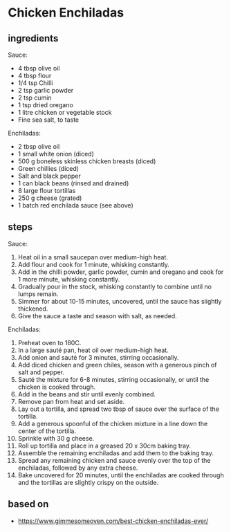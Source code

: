 # Chicken Enchiladas

## ingredients

Sauce:

- 4 tbsp olive oil
- 4 tbsp flour
- 1/4 tsp Chilli
- 2 tsp garlic powder
- 2 tsp cumin
- 1 tsp dried oregano
- 1 litre chicken or vegetable stock
- Fine sea salt, to taste

Enchiladas:

- 2 tbsp olive oil
- 1 small white onion (diced)
- 500 g boneless skinless chicken breasts (diced)
- Green chillies (diced)
- Salt and black pepper
- 1 can black beans (rinsed and drained)
- 8 large flour tortillas
- 250 g cheese (grated)
- 1 batch red enchilada sauce (see above)

## steps

Sauce:

1. Heat oil in a small saucepan over medium-high heat.
2. Add flour and cook for 1 minute, whisking constantly.
3. Add in the chilli powder, garlic powder, cumin and oregano and cook for 1 more minute, whisking constantly.
4. Gradually pour in the stock, whisking constantly to combine until no lumps remain.
5. Simmer for about 10-15 minutes, uncovered, until the sauce has slightly thickened.
6. Give the sauce a taste and season with salt, as needed.

Enchiladas:

1. Preheat oven to 180C.
2. In a large sauté pan, heat oil over medium-high heat.
3. Add onion and sauté for 3 minutes, stirring occasionally.
4. Add diced chicken and green chiles, season with a generous pinch of salt and pepper.
5. Sauté the mixture for 6-8 minutes, stirring occasionally, or until the chicken is cooked through.
6. Add in the beans and stir until evenly combined.
7. Remove pan from heat and set aside.
8. Lay out a tortilla, and spread two tbsp of sauce over the surface of the tortilla.
9. Add a generous spoonful of the chicken mixture in a line down the center of the tortilla.
10. Sprinkle with 30 g cheese.
11. Roll up tortilla and place in a greased 20 x 30cm baking tray.
12. Assemble the remaining enchiladas and add them to the baking tray.
13. Spread any remaining chicken and sauce evenly over the top of the enchiladas, followed by any extra cheese.
14. Bake uncovered for 20 minutes, until the enchiladas are cooked through and the tortillas are slightly crispy on the outside.

## based on

- https://www.gimmesomeoven.com/best-chicken-enchiladas-ever/
